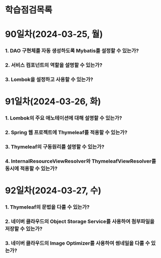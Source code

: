 # 학습점검목록

# 90일차(2024-03-25, 월)
### 1. DAO 구현체를 자동 생성하도록 Mybatis를 설정할 수 있는가?

### 2. 서비스 컴포넌트의 역할을 설명할 수 있는가?

### 3. Lombok을 설정하고 사용할 수 있는가?


# 91일차(2024-03-26, 화)
### 1. Lombok의 주요 애노테이션에 대해 설명할 수 있는가?

### 2. Spring 웹 프로젝트에 Thymeleaf를 적용할 수 있는가?

### 3. Thymeleaf의 구동원리를 설명할 수 있는가?

### 4. InternalResourceViewResolver와 ThymeleafViewResolver를 동시에 적용할 수 있는가?


# 92일차(2024-03-27, 수)
### 1. Thymeleaf의 문법을 다룰 수 있는가?

### 2. 네이버 클라우드의 Object Storage Service를 사용하여 첨부파일을 저장할 수 있는가?

### 3. 네이버 클라우드의 Image Optimizer를 사용하여 썸네일을 다룰 수 있는가?

